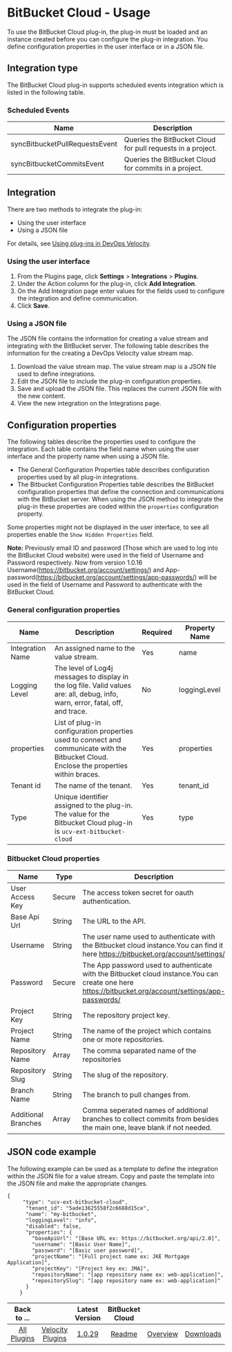 
# BitBucket Cloud - Usage

To use the BitBucket Cloud plug-in, the plug-in must be loaded and an instance created before you can configure the plug-in integration. You define configuration properties in the user interface or in a JSON file.

## Integration type

The BitBucket Cloud plug-in supports scheduled events integration which is listed in the following table.

### Scheduled Events

| Name                           | Description                                                 |
| ------------------------------ | ----------------------------------------------------------- |
| syncBitbucketPullRequestsEvent | Queries the BitBucket Cloud for pull requests in a project. |
| syncBitbucketCommitsEvent      | Queries the BitBucket Cloud for commits in a project.       |

## Integration

There are two methods to integrate the plug-in:
* Using the user interface
* Using a JSON file

For details, see [Using plug-ins in DevOps Velocity](https://community.ibm.com/community/user/wasdevops/blogs/osman-burucu/2022/07/20/using-plug-ins-in-urbancode-velocity).

### Using the user interface

1. From the Plugins page, click **Settings** > **Integrations** > **Plugins**.
2. Under the Action column for the plug-in, click **Add Integration**.
3. On the Add Integration page enter values for the fields used to configure the integration and define communication.
4. Click **Save**.

### Using a JSON file

The JSON file contains the information for creating a value stream and integrating with the BitBucket server. The following table describes the information for the creating a DevOps Velocity value stream map.

1. Download the value stream map. The value stream map is a JSON file used to define integrations.
2. Edit the JSON file to include the plug-in configuration properties.
3. Save and upload the JSON file. This replaces the current JSON file with the new content.
4. View the new integration on the Integrations page.

## Configuration properties

The following tables describe the properties used to configure the integration. Each table contains the field name when using the user interface and the property name when using a JSON file.

* The General Configuration Properties table describes configuration properties used by all plug-in integrations.
* The Bitbucket Configuration Properties table describes the BitBucket configuration properties that define the connection and communications with the BitBucket server. When using the JSON method to integrate the plug-in these properties are coded within the `properties` configuration property.

Some properties might not be displayed in the user interface, to see all properties enable the `Show Hidden Properties` field.

**Note:** Previously email ID and password (Those which are used to log into the BitBucket Cloud website) were used in the field of Username and Password respectively. Now from version 1.0.16 Username(https://bitbucket.org/account/settings/) and App-password(https://bitbucket.org/account/settings/app-passwords/) will be used in the field of Username and Password to authenticate with the BitBucket Cloud.

### General configuration properties

| Name             | Description                                                                                                                             | Required | Property Name |
| ---------------- | --------------------------------------------------------------------------------------------------------------------------------------- | -------- | ------------- |
| Integration Name | An assigned name to the value stream.                                                                                                   | Yes      | name          |
| Logging Level    | The level of Log4j messages to display in the log file. Valid values are: all, debug, info, warn, error, fatal, off, and trace.         | No       | loggingLevel  |
| properties       | List of plug-in configuration properties used to connect and communicate with the Bitbucket Cloud. Enclose the properties within braces. | Yes      | properties    |
| Tenant id        | The name of the tenant.                                                                                                                 | Yes      | tenant\_id    |
| Type             | Unique identifier assigned to the plug-in. The value for the Bitbucket Cloud plug-in is `ucv-ext-bitbucket-cloud`                         | Yes      | type          |

### Bitbucket Cloud properties

| Name                | Type   | Description                                                                                                                                           | Required | Property Name    |
| ------------------- | ------ | ----------------------------------------------------------------------------------------------------------------------------------------------------- | -------- | ---------------- |
| User Access Key     | Secure | The access token secret for oauth authentication.                                                                                                     | Yes      | ucvAccessKey     |
| Base Api Url        | String | The URL to the API.                                                                                                                                   | Yes      | baseApiUrl       |
| Username            | String | The user name used to authenticate with the Bitbucket cloud instance.You can find it here https://bitbucket.org/account/settings/                     | Yes      | consumer\_secret |
| Password            | Secure | The App password used to authenticate with the Bitbucket cloud instance.You can create one here https://bitbucket.org/account/settings/app-passwords/ | Yes      | password         |
| Project Key         | String | The repository project key.                                                                                                                           | Yes      | projectKey       |
| Project Name        | String | The name of the project which contains one or more repositories.                                                                                      | Yes      | projectName      |
| Repository Name     | Array  | The comma separated name of the repositories                                                                                                          | Yes      | repositoryName   |
| Repository Slug     | String | The slug of the repository.                                                                                                                           | Yes      | repositorySlug   |
| Branch Name         | String | The branch to pull changes from.                                                                                                                      | No       | branchName       |
| Additional Branches | Array  | Comma seperated names of additional branches to collect commits from besides the main one, leave blank if not needed.                                 | No       | otherBranches    |

## JSON code example


The following example can be used as a template to define the integration within the JSON file for a value stream. Copy and paste the template into the JSON file and make the appropriate changes.

```
{ 
     "type": "ucv-ext-bitbucket-cloud", 
      "tenant_id": "5ade13625558f2c6688d15ce", 
      "name": "my-bitbucket", 
      "loggingLevel": "info",
      "disabled": false, 
      "properties": { 
        "baseApiUrl": "[Base URL ex: https://bitbucket.org/api/2.0]", 
        "username": "[Basic User Name]", 
        "password": "[Basic user password]", 
        "projectName": "[Full project name ex: JKE Mortgage Application]", 
        "projectKey": "[Project key ex: JMA]", 
        "repositoryName": "[app repository name ex: web-application]", 
        "repositorySlug": "[app repository name ex: web-application]" 
      } 
    }
```



|Back to ...||Latest Version|BitBucket Cloud |||
| :---: | :---: | :---: | :---: | :---: | :---: |
|[All Plugins](../../index.md)|[Velocity Plugins](../README.md)|[1.0.29](https://raw.githubusercontent.com/UrbanCode/IBM-UCV-PLUGINS/main/files/ucv-ext-bitbucket-cloud/ucv-ext-bitbucket-cloud:1.0.29.tar.7z.001)|[Readme](README.md)|[Overview](overview.md)|[Downloads](downloads.md)|
